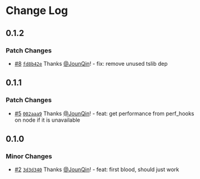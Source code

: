 # Change Log

## 0.1.2

### Patch Changes

- [#8](https://github.com/un-ts/yocto-ttl-cache/pull/8) [`fd8b42e`](https://github.com/un-ts/yocto-ttl-cache/commit/fd8b42eb892f07df6cb56f4640bc39d6852c6cea) Thanks [@JounQin](https://github.com/JounQin)! - fix: remove unused tslib dep

## 0.1.1

### Patch Changes

- [#5](https://github.com/un-ts/yocto-ttl-cache/pull/5) [`002aaa9`](https://github.com/un-ts/yocto-ttl-cache/commit/002aaa9a35cf238582bfd4a7bac28a48bcf1412c) Thanks [@JounQin](https://github.com/JounQin)! - feat: get performance from perf_hooks on node if it is unavailable

## 0.1.0

### Minor Changes

- [#2](https://github.com/un-ts/yocto-ttl-cache/pull/2) [`3d3d340`](https://github.com/un-ts/yocto-ttl-cache/commit/3d3d34046c8c00ee76e977998fac1d119d07a333) Thanks [@JounQin](https://github.com/JounQin)! - feat: first blood, should just work
